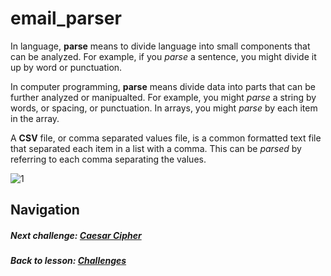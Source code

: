 # email_parser
In language, **parse** means to divide language into small components that can be analyzed. For example, if you *parse* a sentence, you might divide it up by word or punctuation.  

In computer programming, **parse** means divide data into parts that can be further analyzed or manipualted. For example, you might *parse* a string by words, or spacing, or punctuation. In arrays, you might *parse* by each item in the array.  

A **CSV** file, or comma separated values file, is a common formatted text file that separated each item in a list with a comma. This can be *parsed* by referring to each comma separating the values.  

![1](http://i.imgur.com/E4vs1P8.gif)  

## Navigation  
##### Next challenge: [Caesar Cipher](https://github.com/Coderdotnew/intro_web_apps_bs/tree/master/05_class/03_challenges/code/03_caesar_cipher)
##### Back to lesson: [Challenges](https://github.com/Coderdotnew/intro_web_apps_bs/tree/master/05_class/03_challenges)  